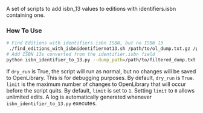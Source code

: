 A set of scripts to add isbn_13 values to editions with identifiers.isbn containing one.
### How To Use
```bash
# Find Editions with identifiers.isbn ISBN, but no ISBN 13
 ./find_editions_with_isbnidentifiernot13.sh /path/to/ol_dump.txt.gz /path/to/filtered_dump.txt.gz
# Add ISBN 13s converted from the identifier.isbn field
python isbn_identifier_to_13.py --dump_path=/path/to/filtered_dump.txt.gz --dry_run=<bool> --limit=<init>
```
If `dry_run` is True, the script will run as normal, but no changes will be saved to OpenLibrary.
This is for debugging purposes. By default, `dry_run` is `True`.
`limit` is the maximum number of changes to OpenLibrary that will occur before the script quits.
By default, `limit` is set to `1`. Setting `limit` to `0` allows unlimited edits.
A log is automatically generated whenever `isbn_identifier_to_13.py` executes.
